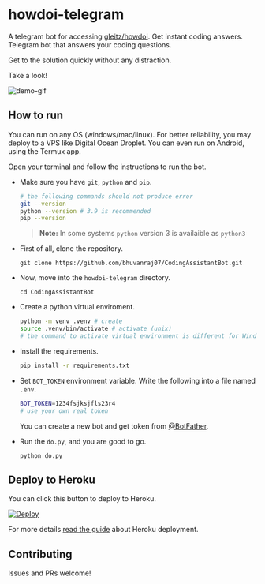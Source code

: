 # howdoi-telegram

A telegram bot for accessing [gleitz/howdoi](https://github.com/gleitz/howdoi). Get instant coding answers. Telegram bot that answers your coding questions.

Get to the solution quickly without any distraction.

Take a look!

![demo-gif](images/howdoi_0.01.gif)

## How to run

You can run on any OS (windows/mac/linux). For better reliability, you may deploy to a VPS like Digital Ocean Droplet. You can even run on Android, using the Termux app.

Open your terminal and follow the instructions to run the bot.

- Make sure you have `git`, `python` and `pip`.

    ```bash
    # the following commands should not produce error
    git --version
    python --version # 3.9 is recommended
    pip --version
    ```

    > **Note:** In some systems `python` version 3 is availaible as `python3`

- First of all, clone the repository.

    ```shell
    git clone https://github.com/bhuvanraj07/CodingAssistantBot.git
    ```

- Now, move into the `howdoi-telegram` directory.

    ```shell
    cd CodingAssistantBot
    ```

- Create a python virtual enviroment.

    ```bash
    python -m venv .venv # create
    source .venv/bin/activate # activate (unix)
    # the command to activate virtual environment is different for Windows, google search
    ```

- Install the requirements.

    ```bash
    pip install -r requirements.txt
    ```

- Set `BOT_TOKEN` environment variable. Write the following into a file named `.env`.

    ```bash
    BOT_TOKEN=1234fsjksjfls23r4
    # use your own real token
    ```

    You can create a new bot and get token from [@BotFather](https://telegram.me/BotFather).

- Run the `do.py`, and you are good to go.

    ```shell
    python do.py
    ```

## Deploy to Heroku

You can click this button to deploy to Heroku.

[![Deploy](https://www.herokucdn.com/deploy/button.svg)](https://heroku.com/deploy?template=https://github.com/bhuvanraj07/CodingAssistantBot)

For more details [read the guide](https://github.com/aahnik/howdoi-telegram/issues/6) about Heroku deployment.

<!-- deploy success -->

## Contributing

Issues and PRs welcome!
